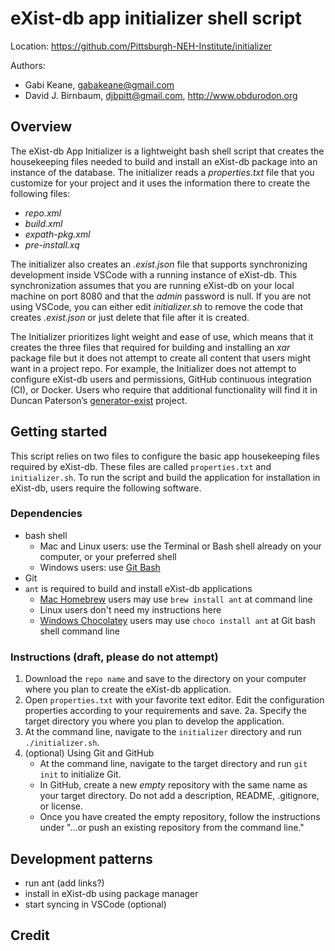 # eXist-db app initializer shell script

Location: <https://github.com/Pittsburgh-NEH-Institute/initializer>

Authors:

* Gabi Keane, gabakeane@gmail.com
* David J. Birnbaum, djbpitt@gmail.com, <http://www.obdurodon.org>

## Overview

The eXist-db App Initializer is a lightweight bash shell script that creates the housekeeping files needed to build and install an eXist-db package into an instance of the database. The initializer reads a *properties.txt* file that you customize for your project and it uses the information there to create the following files:

* *repo.xml*
* *build.xml*
* *expath-pkg.xml*
* *pre-install.xq*

The initializer also creates an *.exist.json* file that supports synchronizing development inside VSCode with a running instance of eXist-db. This synchronization assumes that you are running eXist-db on your local machine on port 8080 and that the *admin* password is null. If you are not using VSCode, you can either edit *initializer.sh* to remove the code that creates *.exist.json* or just delete that file after it is created.

The Initializer prioritizes light weight and ease of use, which means that it creates the three files that required for building and installing an *xar* package file but it does not attempt to create all content that users might want in a project repo. For example, the Initializer does not attempt to configure eXist-db users and permissions, GitHub continuous integration (CI), or Docker. Users who require that additional functionality will find it in Duncan Paterson’s [generator-exist](https://github.com/eXist-db/generator-exist) project.

## Getting started
This script relies on two files to configure the basic app housekeeping files required by eXist-db. These files are called `properties.txt` and `initializer.sh`. To run the script and build the application for installation in eXist-db, users require the following software.

### Dependencies
- bash shell
    - Mac and Linux users: use the Terminal or Bash shell already on your computer, or your preferred shell
    - Windows users: use [Git Bash](https://gitforwindows.org/)
- Git
- `ant` is required to build and install eXist-db applications
    - [Mac Homebrew](https://formulae.brew.sh/formula/ant) users may use `brew install ant` at command line
    - Linux users don't need my instructions here
    - [Windows Chocolatey](https://community.chocolatey.org/packages/ant) users may use `choco install ant` at Git bash shell command line

### Instructions (draft, please do not attempt)

1. Download the `repo name` and save to the directory on your computer where you plan to create the eXist-db application.
2. Open `properties.txt` with your favorite text editor. Edit the configuration properties according to your requirements and save.
    2a. Specify the target directory you where you plan to develop the application.
3. At the command line, navigate to the `initializer` directory and run `./initializer.sh`.
4. (optional) Using Git and GitHub
    - At the command line, navigate to the target directory and run `git init` to initialize Git.
    - In GitHub, create a new *empty* repository with the same name as your target directory. Do not add a description, README, .gitignore, or license.
    - Once you have created the empty repository, follow the instructions under "...or push an existing repository from the command line."

## Development patterns
- run ant (add links?)
- install in eXist-db using package manager
- start syncing in VSCode (optional)

## Credit


